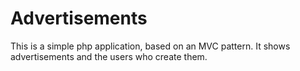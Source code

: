 # Advertisements

This is a simple php application, based on an MVC pattern. It shows advertisements and the users who create them.
